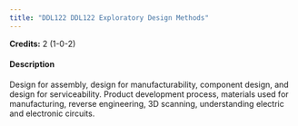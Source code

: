 ```yaml
---
title: "DDL122 DDL122 Exploratory Design Methods"
---
```

**Credits:** 2 (1-0-2)

#### Description
Design for assembly, design for manufacturability, component design, and design for serviceability. Product development process, materials used for manufacturing, reverse engineering, 3D scanning, understanding electric and electronic circuits.